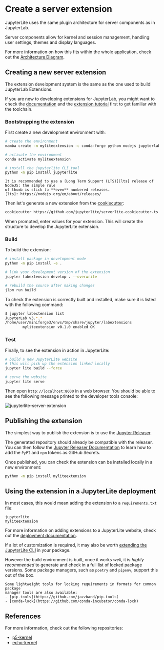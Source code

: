 # Create a server extension

JupyterLite uses the same plugin architecture for server components as in JupyterLab.

Server components allow for kernel and session management, handling user settings,
themes and display languages.

For more information on how this fits within the whole application, check out the
[Architecture Diagram](./architecture.md).

## Creating a new server extension

The extension development system is the same as the one used to build JupyterLab
Extensions.

If you are new to developing extensions for JupyterLab, you might want to check the
[documentation] and the [extension tutorial] first to get familiar with the toolchain.

[documentation]: https://jupyterlab.readthedocs.io/en/latest/user/extensions.html
[extension tutorial]:
  https://jupyterlab.readthedocs.io/en/latest/extension/extension_tutorial.html
[cookiecutter]: https://github.com/jupyterlite/serverlite-cookiecutter-ts

### Bootstrapping the extension

First create a new development environment with:

```bash
# create the environment
mamba create -n myliteextension -c conda-forge python nodejs jupyterlab jupyter-packaging cookiecutter -y

# activate the environment
conda activate myliteextension

# install the jupyterlite CLI tool
python -m pip install jupyterlite
```

```{note}
It is recommended to use a [Long Term Support (LTS)][lts] release of NodeJS: the simple rule
of thumb is stick to **even** numbered releases.
[lts]: https://nodejs.org/en/about/releases/
```

Then let's generate a new extension from the [cookiecutter]:

```bash
cookiecutter https://github.com/jupyterlite/serverlite-cookiecutter-ts
```

When prompted, enter values for your extension. This will create the structure to
develop the JupyterLite extension.

### Build

To build the extension:

```bash
# install package in development mode
python -m pip install -e .

# link your development version of the extension
jupyter labextension develop . --overwrite

# rebuild the source after making changes
jlpm run build
```

To check the extension is correctly built and installed, make sure it is listed with the
following command:

```bash
$ jupyter labextension list
JupyterLab v3.*.*
/home/user/miniforge3/envs/tmp/share/jupyter/labextensions
        myliteextension v0.1.0 enabled OK
```

### Test

Finally, to see the extension in action in JupyterLite:

```bash
# build a new JupyterLite website
# this will pick up the extension linked locally
jupyter lite build --force

# serve the website
jupyter lite serve
```

Then open `http://localhost:8000` in a web browser. You should be able to see the
following message printed to the developer tools console:

![jupyterlite-server-extension](https://user-images.githubusercontent.com/591645/136397303-deb1187f-8ab0-4b8c-aa61-f4f8eab76258.png)

## Publishing the extension

The simplest way to publish the extension is to use the [Jupyter Releaser].

The generated repository should already be compatible with the releaser. You can then
follow the [Jupyter Releaser Documentation] to learn how to add the `PyPI` and `npm`
tokens as GitHub Secrets.

Once published, you can check the extension can be installed locally in a new
environment:

```bash
python -m pip install myliteextension
```

[jupyter releaser]: https://github.com/jupyter-server/jupyter_releaser
[jupyter releaser documentation]: https://jupyter-releaser.readthedocs.io/en/latest/

## Using the extension in a JupyterLite deployment

In most cases, this would mean adding the extension to a `requirements.txt` file:

```
jupyterlite
myliteextension
```

For more information on adding extensions to a JupyterLite website, check out the
[deployment documentation](./configuring.md#adding-extensions).

If a lot of customization is required, it may also be worth
[extending the JupyterLite CLI](./cli-addons.md) in your package.

However the build environment is built, once it works _well_, it is _highly recommended_
to generate and check in a full list of locked package versions. Some package managers,
such as `poetry` and `pipenv`, support this out of the box.

```{hint}
Some lightweight tools for locking requirements in formats for common package
manager tools are also available:
- [pip-tools](https://github.com/jazzband/pip-tools)
- [conda-lock](https://github.com/conda-incubator/conda-lock)
```

## References

For more information, check out the following repositories:

- [p5-kernel](https://github.com/jupyterlite/p5-kernel)
- [echo-kernel](https://github.com/jupyterlite/echo-kernel)
